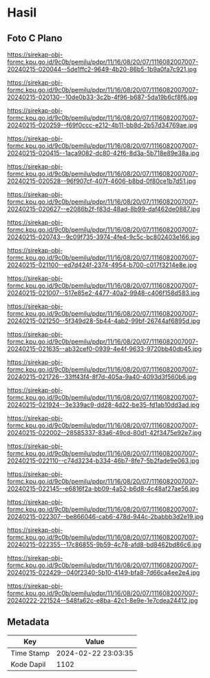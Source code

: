 # Hasil

## Foto C Plano

https://sirekap-obj-formc.kpu.go.id/9c0b/pemilu/pdpr/11/16/08/20/07/1116082007007-20240215-020044--5de1ffc2-9649-4b20-86b5-1b9a0fa7c921.jpg

https://sirekap-obj-formc.kpu.go.id/9c0b/pemilu/pdpr/11/16/08/20/07/1116082007007-20240215-020130--10de0b33-3c2b-4f96-b687-5da19b6cf8f6.jpg

https://sirekap-obj-formc.kpu.go.id/9c0b/pemilu/pdpr/11/16/08/20/07/1116082007007-20240215-020259--f69f0ccc-e212-4b11-bb8d-2b57d34769ae.jpg

https://sirekap-obj-formc.kpu.go.id/9c0b/pemilu/pdpr/11/16/08/20/07/1116082007007-20240215-020415--1aca9082-dc80-42f6-8d3a-5b718e89e38a.jpg

https://sirekap-obj-formc.kpu.go.id/9c0b/pemilu/pdpr/11/16/08/20/07/1116082007007-20240215-020528--96f907cf-407f-4606-b8bd-0f80ce1b7d51.jpg

https://sirekap-obj-formc.kpu.go.id/9c0b/pemilu/pdpr/11/16/08/20/07/1116082007007-20240215-020627--e2086b2f-f83d-48ad-8b99-daf462de0887.jpg

https://sirekap-obj-formc.kpu.go.id/9c0b/pemilu/pdpr/11/16/08/20/07/1116082007007-20240215-020743--9c09f735-3974-4fe4-9c5c-bc802403e166.jpg

https://sirekap-obj-formc.kpu.go.id/9c0b/pemilu/pdpr/11/16/08/20/07/1116082007007-20240215-021100--ed7d424f-2374-4954-b700-c017f3214e8e.jpg

https://sirekap-obj-formc.kpu.go.id/9c0b/pemilu/pdpr/11/16/08/20/07/1116082007007-20240215-021007--517e85e2-4477-40a2-9948-c406f158d583.jpg

https://sirekap-obj-formc.kpu.go.id/9c0b/pemilu/pdpr/11/16/08/20/07/1116082007007-20240215-021250--5f349d28-5b44-4ab2-99bf-26744af6895d.jpg

https://sirekap-obj-formc.kpu.go.id/9c0b/pemilu/pdpr/11/16/08/20/07/1116082007007-20240215-021635--ab32cef0-0939-4e4f-9633-9720bb40db45.jpg

https://sirekap-obj-formc.kpu.go.id/9c0b/pemilu/pdpr/11/16/08/20/07/1116082007007-20240215-021726--33ff43f4-8f7d-405a-9a40-4093d3f560b6.jpg

https://sirekap-obj-formc.kpu.go.id/9c0b/pemilu/pdpr/11/16/08/20/07/1116082007007-20240215-021924--3e339ac9-dd28-4d22-be35-fd1ab10dd3ad.jpg

https://sirekap-obj-formc.kpu.go.id/9c0b/pemilu/pdpr/11/16/08/20/07/1116082007007-20240215-022002--28585337-83a6-49cd-80d1-42f3475e92e7.jpg

https://sirekap-obj-formc.kpu.go.id/9c0b/pemilu/pdpr/11/16/08/20/07/1116082007007-20240215-022110--c74d3234-b334-46b7-8fe7-5b2fade9e063.jpg

https://sirekap-obj-formc.kpu.go.id/9c0b/pemilu/pdpr/11/16/08/20/07/1116082007007-20240215-022145--e6816f2a-bb09-4a52-b6d8-4c48af27ae56.jpg

https://sirekap-obj-formc.kpu.go.id/9c0b/pemilu/pdpr/11/16/08/20/07/1116082007007-20240215-022307--be866046-cab6-478d-944c-2babbb3d2e19.jpg

https://sirekap-obj-formc.kpu.go.id/9c0b/pemilu/pdpr/11/16/08/20/07/1116082007007-20240215-022355--17c86855-9b59-4c78-afd8-bd8462bd86c6.jpg

https://sirekap-obj-formc.kpu.go.id/9c0b/pemilu/pdpr/11/16/08/20/07/1116082007007-20240215-022429--040f2340-5b10-4149-bfa8-7d66ca4ee2e4.jpg

https://sirekap-obj-formc.kpu.go.id/9c0b/pemilu/pdpr/11/16/08/20/07/1116082007007-20240222-221524--548fa62c-e8ba-42c1-8e9e-1e7cdea24412.jpg


## Metadata

| Key        | Value               |
| ---------- | ------------------- |
| Time Stamp | 2024-02-22 23:03:35 |
| Kode Dapil | 1102                |



